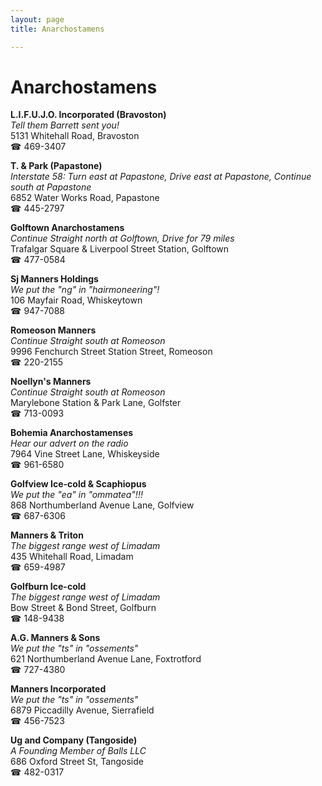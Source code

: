```yaml
---
layout: page 
title: Anarchostamens

---
```



# Anarchostamens


 **L.I.F.U.J.O. Incorporated (Bravoston)**  
_Tell them Barrett sent you!_  
5131 Whitehall Road, Bravoston  
☎ 469-3407

**T. & Park (Papastone)**  
_Interstate 58: Turn east at Papastone, Drive east at Papastone, Continue south at Papastone_  
6852 Water Works Road, Papastone  
☎ 445-2797

**Golftown Anarchostamens**  
_Continue Straight north at Golftown, Drive for 79 miles_  
Trafalgar Square & Liverpool Street Station, Golftown  
☎ 477-0584

**Sj Manners Holdings**  
_We put the "ng" in "hairmoneering"!_  
106 Mayfair Road, Whiskeytown  
☎ 947-7088

**Romeoson Manners**  
_Continue Straight south at Romeoson_  
9996 Fenchurch Street Station Street, Romeoson  
☎ 220-2155

**Noellyn's Manners**  
_Continue Straight south at Romeoson_  
Marylebone Station & Park Lane, Golfster  
☎ 713-0093

**Bohemia Anarchostamenses**  
_Hear our advert on the radio_  
7964 Vine Street Lane, Whiskeyside  
☎ 961-6580

**Golfview Ice-cold & Scaphiopus**  
_We put the "ea" in "ommatea"!!!_  
868 Northumberland Avenue Lane, Golfview  
☎ 687-6306

**Manners & Triton**  
_The biggest range west of Limadam_  
435 Whitehall Road, Limadam  
☎ 659-4987

**Golfburn Ice-cold**  
_The biggest range west of Limadam_  
Bow Street & Bond Street, Golfburn  
☎ 148-9438

**A.G. Manners & Sons**  
_We put the "ts" in "ossements"_  
621 Northumberland Avenue Lane, Foxtrotford  
☎ 727-4380

**Manners Incorporated**  
_We put the "ts" in "ossements"_  
6879 Piccadilly Avenue, Sierrafield  
☎ 456-7523

**Ug and Company (Tangoside)**  
_A Founding Member of Balls LLC_  
686 Oxford Street St, Tangoside  
☎ 482-0317

